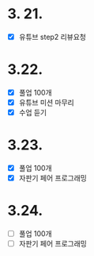 # 3. 21.

- [x] 유튜브 step2 리뷰요청

# 3.22.

- [x] 풀업 100개
- [x] 유튜브 미션 마무리
- [x] 수업 듣기

# 3.23.

- [x] 풀업 100개
- [x] 자판기 페어 프로그래밍

# 3.24.

- [ ] 풀업 100개
- [ ] 자판기 페어 프로그래밍
